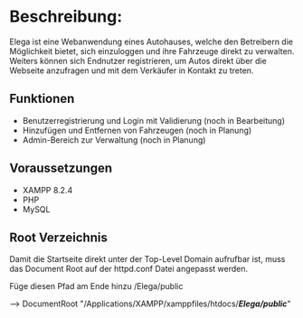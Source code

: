 

# Beschreibung:
Elega ist eine Webanwendung eines Autohauses, welche den
Betreibern die Möglichkeit bietet, sich einzuloggen und 
ihre Fahrzeuge direkt zu verwalten. Weiters können sich
Endnutzer registrieren, um Autos direkt über die Webseite
anzufragen und mit dem Verkäufer in Kontakt zu treten.

## Funktionen
- Benutzerregistrierung und Login mit Validierung (noch in Bearbeitung)
- Hinzufügen und Entfernen von Fahrzeugen (noch in Planung)
- Admin-Bereich zur Verwaltung (noch in Planung)

## Voraussetzungen
- XAMPP 8.2.4
- PHP
- MySQL

## Root Verzeichnis

Damit die Startseite direkt unter der Top-Level Domain aufrufbar ist,
muss das Document Root auf der httpd.conf Datei angepasst werden. 

Füge diesen Pfad am Ende hinzu /Elega/public

--> DocumentRoot "/Applications/XAMPP/xamppfiles/htdocs/***Elega/public***" 


